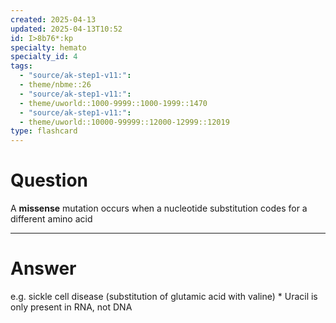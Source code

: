```yaml
---
created: 2025-04-13
updated: 2025-04-13T10:52
id: I>8b76*:kp
specialty: hemato
specialty_id: 4
tags:
  - "source/ak-step1-v11:": 
  - theme/nbme::26
  - "source/ak-step1-v11:": 
  - theme/uworld::1000-9999::1000-1999::1470
  - "source/ak-step1-v11:": 
  - theme/uworld::10000-99999::12000-12999::12019
type: flashcard
---
```


# Question
A **missense** mutation occurs when a nucleotide substitution codes for a different amino acid

---

# Answer
e.g. sickle cell disease (substitution of glutamic acid with valine) * Uracil is only present in RNA, not DNA